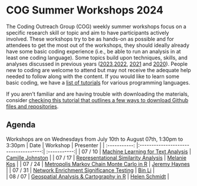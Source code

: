# COG Summer Workshops 2024

The Coding Outreach Group (COG) weekly summer workshops focus on a specific research skill or topic and aim to have participants actively involved. These workshops try to be as hands-on as possible and for attendees to get the most out of the workshops, they should ideally already have some basic coding experience (i.e., be able to run an analysis in at least one coding language). Some topics build upon techniques, skills, and analyses discussed in previous years ([2023](https://github.com/TU-Coding-Outreach-Group/cog_summer_workshops_2023),[2022](https://github.com/TU-Coding-Outreach-Group/cog_summer_workshops_2022), [2021](https://github.com/TU-Coding-Outreach-Group/cog_summer_workshops_2021) and [2020](https://github.com/TU-Coding-Outreach-Group/cog_summer_workshops_2020)). People new to coding are welcome to attend but may not receive the adequate help needed to follow along with the content. If you would like to learn some basic coding, we have a [list of tutorials](https://github.com/TU-Coding-Outreach-Group/Tutorials/blob/master/index.md) for various programming languages.

If you aren't familiar and are having trouble with downloading the materials, consider [checking this tutorial that outlines a few ways to download Github files and repositories](https://blog.hubspot.com/website/download-from-github).

## Agenda
Workshops are on Wednesdays from July 10th to August 07th, 1:30pm to 3:30pm
| Date        | Workshop                             | Presenter  |
| :-----------: |:------------------------------------:| :-----------:|
| 07 / 10    | [Machine Learning for Text Analysis]()                       | [Camille Johnston]() |
| 07 / 17    | [Representational Similarity Analysis]()                       | [Melanie Kos]() |
| 07 / 24    | [Metropolis Markov Chain Monte Carlo in R]()      | [Jeremy Haynes]() |
| 07 / 31    | [Network Enrichment Significance Testing]() | [Bin Li]() |                          
| 08 / 07    | [Geospatial Analysis & Cartography in R]() | [Helen Schmidt]() |